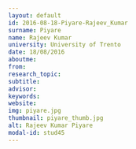 ```yaml
---
layout: default 
id: 2016-08-18-Piyare-Rajeev_Kumar
surname: Piyare
name: Rajeev Kumar
university: University of Trento
date: 18/08/2016
aboutme: 
from: 
research_topic: 
subtitle: 
advisor: 
keywords: 
website: 
img: piyare.jpg
thumbnail: piyare_thumb.jpg
alt: Rajeev Kumar Piyare
modal-id: stud45
---
```


